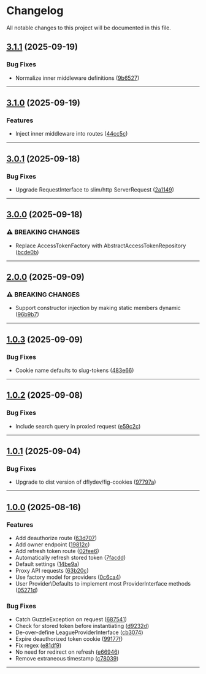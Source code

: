 <!--- BEGIN HEADER -->
# Changelog

All notable changes to this project will be documented in this file.
<!--- END HEADER -->

## [3.1.1](https://github.com/groton-school/slim-oauth2-api-proxy/compare/v3.1.0...v3.1.1) (2025-09-19)

### Bug Fixes

* Normalize inner middleware definitions ([9b6527](https://github.com/groton-school/slim-oauth2-api-proxy/commit/9b652751159cbae9b7f24e1de17d30da938ab048))


---

## [3.1.0](https://github.com/groton-school/slim-oauth2-api-proxy/compare/v3.0.1...v3.1.0) (2025-09-19)

### Features

* Inject inner middleware into routes ([44cc5c](https://github.com/groton-school/slim-oauth2-api-proxy/commit/44cc5ce2faa02c74dd8e8f8c94854c9178bede03))


---

## [3.0.1](https://github.com/groton-school/slim-oauth2-api-proxy/compare/v3.0.0...v3.0.1) (2025-09-18)

### Bug Fixes

* Upgrade RequestInterface to slim/http ServerRequest ([2a1149](https://github.com/groton-school/slim-oauth2-api-proxy/commit/2a11495befb43fa8d4455e6f8b955b2093badcc0))


---

## [3.0.0](https://github.com/groton-school/slim-oauth2-api-proxy/compare/v2.0.0...v3.0.0) (2025-09-18)

### ⚠ BREAKING CHANGES

* Replace AccessTokenFactory with AbstractAccessTokenRepository ([bcde0b](https://github.com/groton-school/slim-oauth2-api-proxy/commit/bcde0b235995fb1d761e285c5426bf5bbd322324))


---

## [2.0.0](https://github.com/groton-school/slim-oauth2-api-proxy/compare/v1.0.3...v2.0.0) (2025-09-09)

### ⚠ BREAKING CHANGES

* Support constructor injection by making static members dynamic ([96b9b7](https://github.com/groton-school/slim-oauth2-api-proxy/commit/96b9b769940896ff0887283345767c17e44947ae))


---

## [1.0.3](https://github.com/groton-school/slim-oauth2-api-proxy/compare/v1.0.2...v1.0.3) (2025-09-09)

### Bug Fixes

* Cookie name defaults to slug-tokens ([483e66](https://github.com/groton-school/slim-oauth2-api-proxy/commit/483e66b87c5d448a35cb9ce30de5c90f83d72437))


---

## [1.0.2](https://github.com/groton-school/slim-oauth2-api-proxy/compare/v1.0.1...v1.0.2) (2025-09-08)

### Bug Fixes

* Include search query in proxied request ([e59c2c](https://github.com/groton-school/slim-oauth2-api-proxy/commit/e59c2cf659d060a4d5a5efee7e2843ace7471a3e))


---

## [1.0.1](https://github.com/groton-school/slim-oauth2-api-proxy/compare/v1.0.0...v1.0.1) (2025-09-04)

### Bug Fixes

* Upgrade to dist version of dflydev/fig-cookies ([97797a](https://github.com/groton-school/slim-oauth2-api-proxy/commit/97797a7fe0a58a1a7aa00ff1e877e98f727b0bd1))


---

## [1.0.0](https://github.com/groton-school/slim-oauth2-api-proxy/compare/be1a4343219c181291b20f67119f53263f9c07a1...v1.0.0) (2025-08-16)

### Features

* Add deauthorize route ([63d707](https://github.com/groton-school/slim-oauth2-api-proxy/commit/63d707e19b1d0d72bd629fc005a0188a208725e8))
* Add owner endpoint ([19812c](https://github.com/groton-school/slim-oauth2-api-proxy/commit/19812ca190ad1607343bde71a6541a5cd8842d7f))
* Add refresh token route ([02fee6](https://github.com/groton-school/slim-oauth2-api-proxy/commit/02fee6f516799b105cbca5f883599e0df891778e))
* Automatically refresh stored token ([7facdd](https://github.com/groton-school/slim-oauth2-api-proxy/commit/7facdd61d4589717cebf71d31ed01d06665ea442))
* Default settings ([14be9a](https://github.com/groton-school/slim-oauth2-api-proxy/commit/14be9a38ccf576c0817496d468ad042cb96e3a4d))
* Proxy API requests ([63b20c](https://github.com/groton-school/slim-oauth2-api-proxy/commit/63b20c228a0dc84f3c98590eaeceedd645f966c1))
* Use factory model for providers ([0c6ca4](https://github.com/groton-school/slim-oauth2-api-proxy/commit/0c6ca4c171b42f5f38292a3fff04c49de1a411d7))
* User Provider\Defaults to implement most ProviderInterface methods ([05271d](https://github.com/groton-school/slim-oauth2-api-proxy/commit/05271da474954bd00e249f24cfe5c0a191a7630f))

### Bug Fixes

* Catch GuzzleException on request ([687541](https://github.com/groton-school/slim-oauth2-api-proxy/commit/687541ff284213479d11ecc1a51468fd58d7dd90))
* Check for stored token before instantiating ([d9232d](https://github.com/groton-school/slim-oauth2-api-proxy/commit/d9232dd861959415e98ad57aa327c8a6ed5fdb2b))
* De-over-define LeagueProviderInterface ([cb3074](https://github.com/groton-school/slim-oauth2-api-proxy/commit/cb3074e332ee575ae6d0661ee727a855478929ec))
* Expire deauthorized token cookie ([99177f](https://github.com/groton-school/slim-oauth2-api-proxy/commit/99177f315a64e8cfc53859e45fb669e269938247))
* Fix regex ([e81df9](https://github.com/groton-school/slim-oauth2-api-proxy/commit/e81df994921d1a06cfc0b3245d296330e1433e61))
* No need for redirect on refresh ([e66946](https://github.com/groton-school/slim-oauth2-api-proxy/commit/e6694631ca33c1121b7208636ed44fc14585cbf0))
* Remove extraneous timestamp ([c78039](https://github.com/groton-school/slim-oauth2-api-proxy/commit/c78039cc1c07fac5544943410bd82030c6a4c351))


---

